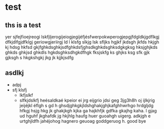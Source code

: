 # test 
## ths is a test 
yer sjfejfioejreogi 
lskfjljerogijeiogjegijéfjésfwerpokwperogjepgjfdgldkjgdflkgj  dfkjdlfgjdfklgj geriowgjeriirgj ld l klsfg slkjg lsk sfljks hgjkf jkdsgh jkfds hkjgh kj hdsg hkfsd gkjfghkdsghkjsdfghkdsfjghsdkghkdsghksdgkgksg hksjghjkds ghkds ghkjsd ghkdls hgkdsghksdhgkdfhgk fksjskfg ks ghjks ksg sfk gjk gjksgh s hkgkshgkj jkg jk kjjkjsdfg 
## asdlkj 
- adpj  
- sfj klsfj 
   - lkfjslkf 
   - slfkjdslkfj 
heésaldkaé kpeior ei jrg eijgrio jdsi geg 3jg3h8h oj ijlkjrig jeijéjkl éflgh s gd h ghsdjghkgkjldshghakjghjkafghhwrhgo hrdgljdg hfkgj hsjg hkg jk ghakjkgh kjka ga hajkhfjk gdfka gkajhg kaha. l gjag ud hguhf jkghafdk jg hkjhlg haufg huer guoahgh uigerg. adkjgh e urtghjldfh jahéjohog hagnero geuoag goddgeruog h. 
good bye 
